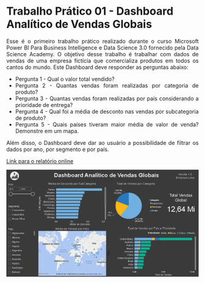 # Trabalho Prático 01 - Dashboard Analítico de Vendas Globais

<div align="justify">

Esse é o primeiro trabalho prático realizado durante o curso Microsoft Power BI Para Business Intelligence e Data Science 3.0 fornecido pela Data Science Academy. O objetivo desse trabalho é  trabalhar com  dados de vendas de uma empresa fictícia que comercializa produtos em todos os cantos do  mundo. Este Dashboard deve responder as perguntas abaixo:

  - Pergunta 1 - Qual o valor total vendido?
  - Pergunta 2 - Quantas vendas foram realizadas por categoria de produto?
  - Pergunta 3 - Quantas vendas foram realizadas por país considerando a prioridade de entrega?
  - Pergunta 4 - Qual foi a média de desconto nas vendas por subcategoria de produto?
  - Pergunta 5 - Quais países tiveram maior média de valor de venda? Demonstre em um mapa.

Além disso, o Dashboard deve dar ao usuário a possibilidade de filtrar os dados por ano, por segmento e por país.

[Link para o relatório online](https://app.powerbi.com/view?r=eyJrIjoiMWI3OWI0ODQtZDdkNS00MWFkLWFmY2EtZTFjMDdkNTc2Yzc4IiwidCI6ImQ2ODUwYTdhLTI4MmItNGUyNC1hMDBjLWI5OTM4MGVjMGJkMSJ9)

![alt text](https://github.com/EmersonLima1/TrabalhoPratico-DSA-PowerBI_01/blob/main/Captura%20de%20tela%202023-01-17%20172813.png)


